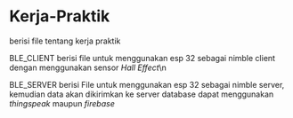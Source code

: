 # Kerja-Praktik
berisi file tentang kerja praktik

BLE_CLIENT berisi file untuk menggunakan esp 32 sebagai nimble client dengan menggunakan sensor _Hall Effect_\n

BLE_SERVER berisi File untuk menggunakan esp 32 sebagai nimble server, kemudian data akan dikirimkan ke server database dapat menggunakan _thingspeak_ maupun _firebase_
